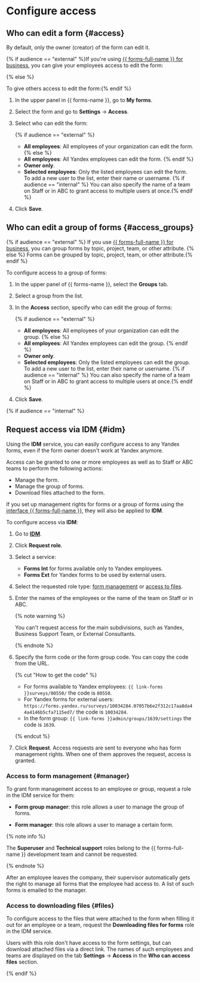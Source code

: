 # Configure access

## Who can edit a form {#access}

By default, only the owner (creator) of the form can edit it.

{% if audience == "external" %}If you're using [{{ forms-full-name }} for business](forms-for-org.md), you can give your employees access to edit the form:

{% else %}

To give others access to edit the form:{% endif %}

1. In the upper panel in {{ forms-name }}, go to **My forms**.

1. Select the form and go to **Settings** → **Access**.

1. Select who can edit the form:

   {% if audience == "external" %}
   * **All employees**: All employees of your organization can edit the form.
{% else %}
   * **All employees**: All Yandex employees can edit the form.
{% endif %}
   * **Owner only**.
   * **Selected employees**: Only the listed employees can edit the form. To add a new user to the list, enter their name or username. {% if audience == "internal" %} You can also specify the name of a team on Staff or in ABC to grant access to multiple users at once.{% endif %}

1. Click **Save**.

## Who can edit a group of forms {#access_groups}

{% if audience == "external" %}
If you use [{{ forms-full-name }} for business](forms-for-org.md), you can group forms by topic, project, team, or other attribute.
{% else %}
Forms can be grouped by topic, project, team, or other attribute.{% endif %}

To configure access to a group of forms:

1. In the upper panel of {{ forms-name }}, select the **Groups** tab.

1. Select a group from the list.

1. In the **Access** section, specify who can edit the group of forms:

   {% if audience == "external" %}
   * **All employees**: All employees of your organization can edit the group.
{% else %}
   * **All employees**: All Yandex employees can edit the group.
{% endif %}
   * **Owner only**.
   * **Selected employees**: Only the listed employees can edit the group. To add a new user to the list, enter their name or username. {% if audience == "internal" %} You can also specify the name of a team on Staff or in ABC to grant access to multiple users at once.{% endif %}

1. Click **Save**.

{% if audience == "internal" %}

## Request access via IDM {#idm}

Using the **IDM** service, you can easily configure access to any Yandex forms, even if the form owner doesn't work at Yandex anymore.

Access can be granted to one or more employees as well as to Staff or ABC teams to perform the following actions:

* Manage the form.
* Manage the group of forms.
* Download files attached to the form.

If you set up management rights for forms or a group of forms using the [interface {{ forms-full-name }}](#access), they will also be applied to **IDM**.

To configure access via **IDM**:

1. Go to [**IDM**](https://idm.yandex-team.ru/).

1. Click **Request role**.

1. Select a service:
   * **Forms Int** for forms available only to Yandex employees.
   * **Forms Ext** for Yandex forms to be used by external users.

1. Select the requested role type: [form management](#manager) or [access to files](#files).

1. Enter the names of the employees or the name of the team on Staff or in ABC.

   {% note warning %}

   You can't request access for the main subdivisions, such as Yandex, Business Support Team, or External Consultants.

   {% endnote %}

1. Specify the form code or the form group code. You can copy the code from the URL.

   {% cut "How to get the code" %}
   
   * For forms available to Yandex employees:
   `{{ link-forms }}surveys/80550/` the code is `80550`.
   * For Yandex forms for external users:
   `https://forms.yandex.ru/surveys/10034284.07057b6e2f312c17aa8da44a4146b5cfa7115ed7/` the code is `10034284`.
   * In the form group:
   `{{ link-forms }}admin/groups/1639/settings` the code is `1639`.

   {% endcut %}

1. Click **Request**. Access requests are sent to everyone who has form management rights. When one of them approves the request, access is granted.

### Access to form management {#manager}

To grant form management access to an employee or group, request a role in the IDM service for them:

* **Form group manager**: this role allows a user to manage the group of forms.

* **Form manager**: this role allows a user to manage a certain form.

{% note info %}

The **Superuser** and **Technical support** roles belong to the {{ forms-full-name }} development team and cannot be requested.

{% endnote %}

After an employee leaves the company, their supervisor automatically gets the right to manage all forms that the employee had access to. A list of such forms is emailed to the manager.

### Access to downloading files {#files}

To configure access to the files that were attached to the form when filling it out for an employee or a team, request the **Downloading files for forms** role in the IDM service.

Users with this role don't have access to the form settings, but can download attached files via a direct link. The names of such employees and teams are displayed on the tab **Settings** → **Access** in the **Who can access files** section.

{% endif %}

